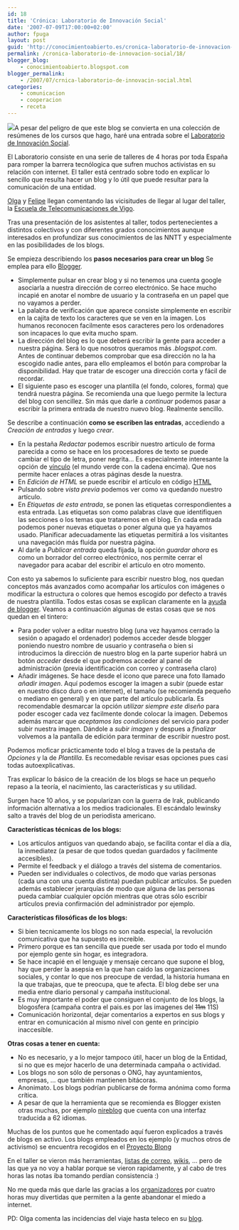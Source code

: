 ```yaml
---
id: 18
title: 'Crónica: Laboratorio de Innovación Social'
date: '2007-07-09T17:00:00+02:00'
author: fpuga
layout: post
guid: 'http://conocimientoabierto.es/cronica-laboratorio-de-innovacion-social/15/'
permalink: /cronica-laboratorio-de-innovacion-social/18/
blogger_blog:
    - conocimientoabierto.blogspot.com
blogger_permalink:
    - /2007/07/crnica-laboratorio-de-innovacin-social.html
categories:
    - comunicacion
    - cooperacion
    - receta
---
```


[![](http://3.bp.blogspot.com/_wrQ7gWEOyz8/RpJqNHg-0XI/AAAAAAAAAAM/G9GQV4F5M8M/s320/equipo%2Bf%C3%BAtbol%2Bvigo.JPG)](http://3.bp.blogspot.com/_wrQ7gWEOyz8/RpJqNHg-0XI/AAAAAAAAAAM/G9GQV4F5M8M/s1600-h/equipo%2Bf%C3%BAtbol%2Bvigo.JPG)A pesar del peligro de que este blog se convierta en una colección de resúmenes de los cursos que hago, haré una entrada sobre el [Laboratorio de Innovación Social](http://laboratoriodeinnovacionsocial.org/).

El Laboratorio consiste en una serie de talleres de 4 horas por toda España para romper la barrera tecnólogica que sufren muchos activistas en su relación con internet. El taller está centrado sobre todo en explicar lo sencillo que resulta hacer un blog y lo útil que puede resultar para la comunicación de una entidad.

[Olga](http://www.labroma.org/blog/) y [Felipe](http://subcomandantefelipe.blogspot.com/) llegan comentando las vicisitudes de llegar al lugar del taller, la [Escuela de Telecomunicaciones de Vigo](http://www.teleco.uvigo.es/).

Tras una presentación de los asistentes al taller, todos pertenecientes a distintos colectivos y con diferentes grados conocimientos aunque interesados en profundizar sus conocimientos de las NNTT y especialmente en las posibilidades de los blogs.

Se empieza describiendo los <span style="font-weight: bold">pasos necesarios para crear un blog</span> Se emplea para ello [ Blogger](http://www.blogger.com/).

- Simplemente pulsar en crear blog y si no tenemos una cuenta google asociarla a nuestra dirección de correo electrónico. Se hace mucho incapié en anotar el nombre de usuario y la contraseña en un papel que no vayamos a perder.
- La palabra de verificación que aparece consiste simplemente en escribir en la cajita de texto los caracteres que se ven en la imagen. Los humanos reconocen facilmente esos caracteres pero los ordenadores son incapaces lo que evita mucho spam.
- La dirección del blog es lo que deberá escribir la gente para acceder a nuestra página. Será lo que nosotros queramos más <span style="font-style: italic">.blogspot.com</span>. Antes de continuar debemos comprobar que esa dirección no la ha escogido nadie antes, para ello empleamos el botón para comprobar la disponibilidad. Hay que tratar de escoger una dirección corta y fácil de recordar.
- El siguiente paso es escoger una plantilla (el fondo, colores, forma) que tendrá nuestra página. Se recomienda una que luego permite la lectura del blog con sencillez. Sin más que darle a <span style="font-style: italic">continuar</span> podemos pasar a escribir la primera entrada de nuestro nuevo blog. Realmente sencillo.

Se describe a continuación <span style="font-weight: bold">como se escriben las entradas</span>, accediendo a <span style="font-style: italic">Creación de entradas </span>y luego <span style="font-style: italic">crear</span>.

- En la pestaña <span style="font-style: italic">Redactar</span> podemos escribir nuestro articulo de forma parecida a como se hace en los procesadores de texto se puede cambiar el tipo de letra, poner negrita… Es especialmente interesante la opción de [vínculo](http://laboratoriodeinnovacionsocial.org/) (el mundo verde con la cadena encima). Que nos permite hacer enlaces a otras páginas desde la nuestra.
- En <span style="font-style: italic">Edición de HTML</span> se puede escribir el artículo en código [HTML](http://es.wikipedia.org/wiki/HTML)
- Pulsando sobre <span style="font-style: italic">vista previa</span> podemos ver como va quedando nuestro artículo.
- En <span style="font-style: italic">Etiquetas de esta entrada</span>, se ponen las etiquetas correspondientes a esta entrada. Las etiquetas son como palabras clave que identifiquen las secciones o los temas que trataremos en el blog. En cada entrada podemos poner nuevas etiquetas o poner alguna que ya hayamos usado. Planificar adecuadamente las etiquetas permitirá a los visitantes una navegación más fluída por nuestra página.
- Al darle a <span style="font-style: italic">Publicar entrada</span> queda fijada, la opción <span style="font-style: italic">guardar ahora</span> es como un borrador del correo electrónico, nos permite cerrar el navegador para acabar del escribir el artículo en otro momento.

Con esto ya sabemos lo suficiente para escribir nuestro blog, nos quedan conceptos más avanzados como acompañar los artículos con imágenes o modificar la estructura o colores que hemos escogido por defecto a través de nuestra plantilla. Todos estas cosas se explican claramente en la [ayuda de blogger](http://help.blogger.com/). Veamos a continuación algunas de estas cosas que se nos quedan en el tintero:

- Para poder volver a editar nuestro blog (una vez hayamos cerrado la sesión o apagado el ordenador) podemos acceder desde blogger poniendo nuestro nombre de usuario y contraseña o bien si introducimos la dirección de nuestro blog en la parte superior habrá un botón <span style="font-style: italic">acceder</span> desde el que podremos acceder al panel de administración (previa identificación con correo y contraseña claro)
- Añadir imágenes. Se hace desde el icono que parece una foto llamado <span style="font-style: italic">añadir imagen</span>. Aquí podemos escoger la imagen a subir (puede estar en nuestro disco duro o en internet), el tamaño (se recomienda pequeño o mediano en general) y en que parte del artículo publicarla. Es recomendable desmarcar la opción <span style="font-style: italic">utilizar siempre este diseño</span> para poder escoger cada vez facilmente donde colocar la imagen. Debemos además marcar que <span style="font-style: italic">aceptamos las condiciones</span> del servicio para poder subir nuestra imagen. Dándole a <span style="font-style: italic">subir imagen</span> y despues a <span style="font-style: italic">finalizar</span> volvemos a la pantalla de edición para terminar de escribir nuestro post.

Podemos moficar prácticamente todo el blog a traves de la pestaña de <span style="font-style: italic">Opciones</span> y la de <span style="font-style: italic">Plantilla</span>. Es recomedable revisar esas opciones pues casi todas autoexplicativas.

Tras explicar lo básico de la creación de los blogs se hace un pequeño repaso a la teoría, el nacimiento, las características y su utilidad.

Surgen hace 10 años, y se popularizan con la guerra de Irak, publicando información alternativa a los medios tradicionales. El escándalo lewinsky salto a través del blog de un periodista americano.

<span style="font-weight: bold">Características técnicas de los blogs:</span>

- Los artículos antiguos van quedando abajo, se facilita contar el día a día, la inmediatez (a pesar de que todos quedan guardados y facilmente accesibles).
- Permite el feedback y el diálogo a través del sistema de comentarios.
- Pueden ser individuales o colectivos, de modo que varias personas (cada una con una cuenta distinta) puedan publicar artículos. Se pueden además establecer jerarquías de modo que alguna de las personas pueda cambiar cualquier opción mientras que otras sólo escribir artículos previa confirmación del administrador por ejemplo.

<span style="font-weight: bold">Características filosóficas de los blogs:  
</span>

- Si bien tecnicamente los blogs no son nada especial, la revolución comunicativa que ha supuesto es increible.
- Primero porque es tan sencilla que puede ser usada por todo el mundo por ejemplo gente sin hogar, es integradora.
- Se hace incapié en el lenguaje y mensaje cercano que supone el blog, hay que perder la asepsia en la que han caido las organizaciones sociales, y contar lo que nos preocupe de verdad, la historia humana en la que trabajas, que te preocupa, que te afecta. El blog debe ser una media entre diario personal y campaña institucional.
- Es muy importante el poder que consiguen el conjunto de los blogs, la blogosfera (campaña contra el pais.es por las imagenes del <s>11m</s> 11S)
- Comunicación horizontal, dejar comentarios a expertos en sus blogs y entrar en comunicación al mismo nivel con gente en principio inaccesible.

<span style="font-weight: bold">Otras cosas a tener en cuenta:</span>

- No es necesario, y a lo mejor tampoco útil, hacer un blog de la Entidad, si no que es mejor hacerlo de una determinada campaña o actividad.
- Los blogs no son sólo de personas o ONG, hay ayuntamientos, empresas, … que también mantienen bitácoras.
- Anonimato. Los blogs podrían publicarse de forma anónima como forma crítica.
- A pesar de que la herramienta que se recomienda es Blogger existen otras muchas, por ejemplo [nireblog](http://nireblog.com/) que cuenta con una interfaz traducida a 62 idiomas.

Muchas de los puntos que he comentado aquí fueron explicados a través de blogs en activo. Los blogs empleados en los ejemplo (y muchos otros de activismo) se encuentra recogidos en el [Proyecto Blong](http://del.icio.us/proyectoblong)

En el taller se vieron más herramientas, [listas de correo](http://es.wikipedia.org/wiki/Lista_de_correo), [wikis](http://es.wikipedia.org/wiki/Wiki), … pero de las que ya no voy a hablar porque se vieron rapidamente, y al cabo de tres horas las notas iba tomando perdían consistencia :)

No me queda más que darle las gracias a los [organizadores](http://laboratoriodeinnovacionsocial.org/) por cuatro horas muy divertidas que permiten a la gente abandonar el miedo a internet.

PD: Olga comenta las incidencias del viaje hasta teleco en su [blog](http://www.labroma.org/blog/wp-trackback.php?p=1307).

<span class="on down" title="Vínculo"></span>